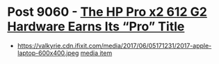 # Post 9060 - [The HP Pro x2 612 G2 Hardware Earns Its &#8220;Pro&#8221; Title](https://www.ifixit.com/News/9060/hp-pro-x2-612-g2-repairability)

- https://valkyrie.cdn.ifixit.com/media/2017/06/05171231/2017-apple-laptop-600x400.jpeg [media item](media-27635.md)